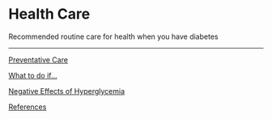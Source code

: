 # Health Care

Recommended routine care for health when you have diabetes

<hr />

[Preventative Care](/health-care/preventative-care.html)

[What to do if...](/health-care/what-to-do-if.html)

[Negative Effects of Hyperglycemia](/health-care/negative-effects-of-hyperglycemia.html)

[References](/health-care/references.html)
